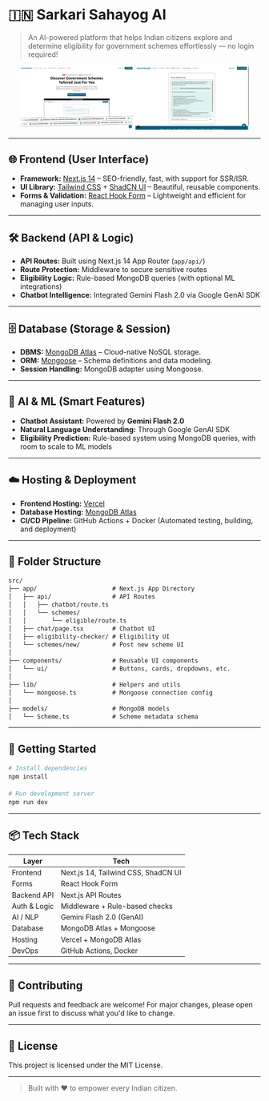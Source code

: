 
# 🇮🇳 Sarkari Sahayog AI

> An AI-powered platform that helps Indian citizens explore and determine eligibility for government schemes effortlessly — no login required!

<p align="center">
  <img src="public/image%20copy.png" alt="Screen 1" width="45%"/>
  <img src="public/image.png" alt="Screen 2" width="45%"/>
</p>



---

## 🌐 Frontend (User Interface)

- **Framework:** [Next.js 14](https://nextjs.org/) – SEO-friendly, fast, with support for SSR/ISR.
- **UI Library:** [Tailwind CSS](https://tailwindcss.com/) + [ShadCN UI](https://ui.shadcn.dev/) – Beautiful, reusable components.
- **Forms & Validation:** [React Hook Form](https://react-hook-form.com/) – Lightweight and efficient for managing user inputs.

---

## 🛠 Backend (API & Logic)

- **API Routes:** Built using Next.js 14 App Router (`app/api/`)
- **Route Protection:** Middleware to secure sensitive routes
- **Eligibility Logic:** Rule-based MongoDB queries (with optional ML integrations)
- **Chatbot Intelligence:** Integrated Gemini Flash 2.0 via Google GenAI SDK

---

## 🗄 Database (Storage & Session)

- **DBMS:** [MongoDB Atlas](https://www.mongodb.com/cloud/atlas) – Cloud-native NoSQL storage.
- **ORM:** [Mongoose](https://mongoosejs.com/) – Schema definitions and data modeling.
- **Session Handling:** MongoDB adapter using Mongoose.

---

## 🤖 AI & ML (Smart Features)

- **Chatbot Assistant:** Powered by **Gemini Flash 2.0**
- **Natural Language Understanding:** Through Google GenAI SDK
- **Eligibility Prediction:** Rule-based system using MongoDB queries, with room to scale to ML models

---

## ☁️ Hosting & Deployment

- **Frontend Hosting:** [Vercel](https://vercel.com/)
- **Database Hosting:** [MongoDB Atlas](https://www.mongodb.com/cloud/atlas)
- **CI/CD Pipeline:** GitHub Actions + Docker (Automated testing, building, and deployment)

---

## 🧩 Folder Structure

```
src/
├── app/                     # Next.js App Directory
│   ├── api/                 # API Routes
│   │   ├── chatbot/route.ts
│   │   └── schemes/
│   │       └── eligible/route.ts
│   ├── chat/page.tsx        # Chatbot UI
│   ├── eligibility-checker/ # Eligibility UI
│   └── schemes/new/         # Post new scheme UI
│
├── components/              # Reusable UI components
│   └── ui/                  # Buttons, cards, dropdowns, etc.
│
├── lib/                     # Helpers and utils
│   └── mongoose.ts          # Mongoose connection config
│
├── models/                  # MongoDB models
│   └── Scheme.ts            # Scheme metadata schema
```

---

## 🚀 Getting Started

```bash
# Install dependencies
npm install

# Run development server
npm run dev
```

---

## 📦 Tech Stack

| Layer        | Tech                           |
|--------------|--------------------------------|
| Frontend     | Next.js 14, Tailwind CSS, ShadCN UI |
| Forms        | React Hook Form                |
| Backend API  | Next.js API Routes             |
| Auth & Logic | Middleware + Rule-based checks |
| AI / NLP     | Gemini Flash 2.0 (GenAI)       |
| Database     | MongoDB Atlas + Mongoose       |
| Hosting      | Vercel + MongoDB Atlas         |
| DevOps       | GitHub Actions, Docker         |

---

## 🤝 Contributing

Pull requests and feedback are welcome! For major changes, please open an issue first to discuss what you'd like to change.

---

## 📜 License

This project is licensed under the MIT License.

---

> Built with ❤️ to empower every Indian citizen.
